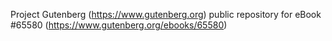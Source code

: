 Project Gutenberg (https://www.gutenberg.org) public repository for
eBook #65580 (https://www.gutenberg.org/ebooks/65580)
